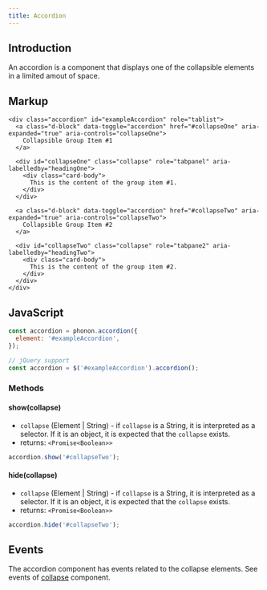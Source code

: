 ```yaml
---
title: Accordion
---
```


## Introduction

An accordion is a component that displays one of the collapsible elements in a limited amout of space.

## Markup

```html-with-example
<div class="accordion" id="exampleAccordion" role="tablist">
  <a class="d-block" data-toggle="accordion" href="#collapseOne" aria-expanded="true" aria-controls="collapseOne">
    Collapsible Group Item #1
  </a>

  <div id="collapseOne" class="collapse" role="tabpanel" aria-labelledby="headingOne">
    <div class="card-body">
      This is the content of the group item #1.
    </div>
  </div>

  <a class="d-block" data-toggle="accordion" href="#collapseTwo" aria-expanded="true" aria-controls="collapseTwo">
    Collapsible Group Item #2
  </a>

  <div id="collapseTwo" class="collapse" role="tabpane2" aria-labelledby="headingTwo">
    <div class="card-body">
      This is the content of the group item #2.
    </div>
  </div>
</div>
```

## JavaScript

```js
const accordion = phonon.accordion({
  element: '#exampleAccordion',
});

// jQuery support
const accordion = $('#exampleAccordion').accordion();
```

### Methods

#### show(collapse)

* `collapse` (Element | String) - if `collapse` is a String, it is interpreted as a selector. If it is an object, it is expected that the `collapse` exists.
* returns: `<Promise<Boolean>>`

```js
accordion.show('#collapseTwo');
```

#### hide(collapse)

* `collapse` (Element | String) - if `collapse` is a String, it is interpreted as a selector. If it is an object, it is expected that the `collapse` exists.
* returns: `<Promise<Boolean>>`

```js
accordion.hide('#collapseTwo');
```

## Events

The accordion component has events related to the collapse elements.
See events of [collapse](#1_components/collapse) component.
